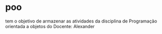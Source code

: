 # poo
tem o objetivo de armazenar as atividades da disciplina de Programação orientada a objetos do Docente: Alexander 
